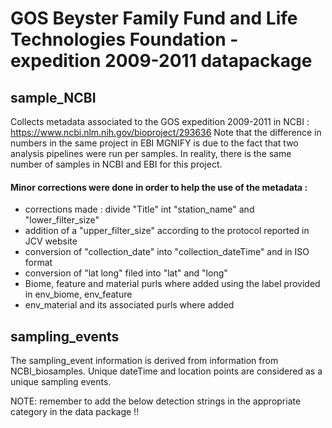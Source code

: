 # GOS Beyster Family Fund and Life Technologies Foundation - expedition 2009-2011 datapackage

## sample_NCBI
Collects metadata associated to the GOS expedition 2009-2011 in NCBI : https://www.ncbi.nlm.nih.gov/bioproject/293636
Note that the difference in numbers in the same project in EBI MGNIFY is due to the fact that two analysis pipelines were run per samples. In reality, there is the same number of samples in NCBI and EBI for this project.

#### Minor corrections were done in order to help the use of the metadata :
  - corrections made : divide "Title" int "station_name" and "lower_filter_size"
  - addition of a "upper_filter_size" according to the protocol reported in JCV website
  - conversion of "collection_date" into "collection_dateTime" and in ISO format
  - conversion of "lat long" filed into "lat" and "long"
  - Biome, feature and material purls where added using the label provided in env_biome, env_feature
  - env_material and its associated purls where added


## sampling_events
The sampling_event information is derived from information from NCBI_biosamples. Unique dateTime and location points are considered as a unique sampling events.



NOTE: remember to add the below detection strings in the appropriate category in the data package !!
